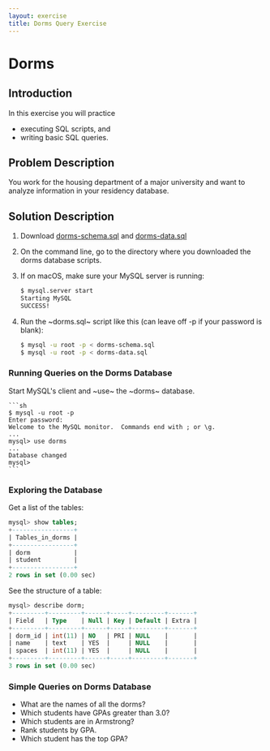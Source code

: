 ```yaml
---
layout: exercise
title: Dorms Query Exercise
---
```


# Dorms

## Introduction

In this exercise you will practice

- executing SQL scripts, and
- writing basic SQL queries.

## Problem Description

You work for the housing department of a major university and want to analyze information in your residency database.

## Solution Description

1. Download [dorms-schema.sql](../resources/dorms-schema.sql) and [dorms-data.sql](../resources/dorms-data.sql)
2. On the command line, go to the directory where you downloaded the dorms database scripts.
3. If on macOS, make sure your MySQL server is running:

    ```sh
    $ mysql.server start
    Starting MySQL
    SUCCESS!
    ```

4. Run the ~dorms.sql~ script like this (can leave off -p if your password is blank):

   ```sh
   $ mysql -u root -p < dorms-schema.sql
   $ mysql -u root -p < dorms-data.sql
   ```

### Running Queries on the Dorms Database

Start MySQL's client and ~use~ the ~dorms~ database.

    ```sh
    $ mysql -u root -p
    Enter password:
    Welcome to the MySQL monitor.  Commands end with ; or \g.
    ...
    mysql> use dorms
    ...
    Database changed
    mysql>
    ```

### Exploring the Database

Get a list of the tables:

```sql
mysql> show tables;
+-----------------+
| Tables_in_dorms |
+-----------------+
| dorm            |
| student         |
+-----------------+
2 rows in set (0.00 sec)
```

See the structure of a table:

```sql
mysql> describe dorm;
+---------+---------+------+-----+---------+-------+
| Field   | Type    | Null | Key | Default | Extra |
+---------+---------+------+-----+---------+-------+
| dorm_id | int(11) | NO   | PRI | NULL    |       |
| name    | text    | YES  |     | NULL    |       |
| spaces  | int(11) | YES  |     | NULL    |       |
+---------+---------+------+-----+---------+-------+
3 rows in set (0.00 sec)
```

### Simple Queries on Dorms Database

- What are the names of all the dorms?
- Which students have GPAs greater than 3.0?
- Which students are in Armstrong?
- Rank students by GPA.
- Which student has the top GPA?
